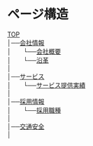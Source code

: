 # ページ構造

[TOP](https://devil-works.github.io/asdx/)<br>
│──[会社情報](https://devil-works.github.io/asdx/)<br>
│　　└──[会社概要](https://devil-works.github.io/asdx/)<br>
│　　└──[沿革](https://devil-works.github.io/asdx/)<br>
│<br>
│──[サービス](https://devil-works.github.io/asdx/)<br>
│　　└──[サービス提供実績](https://devil-works.github.io/asdx/)<br>
│<br>
│──[採用情報](https://devil-works.github.io/asdx/)<br>
│　　└──[採用職種](https://devil-works.github.io/asdx/)<br>
│<br>
│──[交通安全](https://devil-works.github.io/asdx/)<br>
│<br>